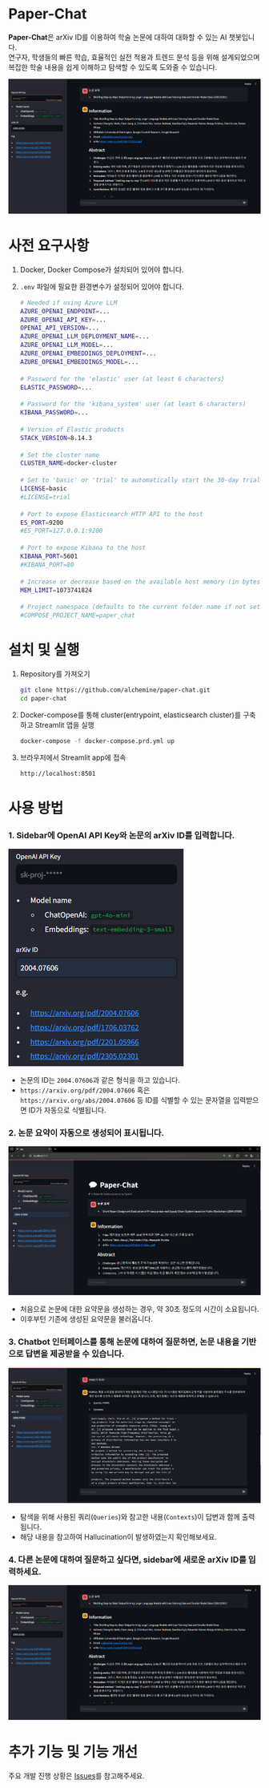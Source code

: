 # Paper-Chat

**Paper-Chat**은 arXiv ID를 이용하여 학술 논문에 대하여 대화할 수 있는 AI 챗봇입니다. \
연구자, 학생들의 빠른 학습, 효율적인 실전 적용과 트렌드 분석 등을 위해 설계되었으며 복잡한 학술 내용을 쉽게 이해하고 탐색할 수 있도록 도와줄 수 있습니다.

![alt text](assets/image-5.png)

# 사전 요구사항

1. Docker, Docker Compose가 설치되어 있어야 합니다.
2. `.env` 파일에 필요한 환경변수가 설정되어 있어야 합니다.

   ```bash
   # Needed if using Azure LLM
   AZURE_OPENAI_ENDPOINT=...
   AZURE_OPENAI_API_KEY=...
   OPENAI_API_VERSION=...
   AZURE_OPENAI_LLM_DEPLOYMENT_NAME=...
   AZURE_OPENAI_LLM_MODEL=...
   AZURE_OPENAI_EMBEDDINGS_DEPLOYMENT=...
   AZURE_OPENAI_EMBEDDINGS_MODEL=...

   # Password for the 'elastic' user (at least 6 characters)
   ELASTIC_PASSWORD=...

   # Password for the 'kibana_system' user (at least 6 characters)
   KIBANA_PASSWORD=...

   # Version of Elastic products
   STACK_VERSION=8.14.3

   # Set the cluster name
   CLUSTER_NAME=docker-cluster

   # Set to 'basic' or 'trial' to automatically start the 30-day trial
   LICENSE=basic
   #LICENSE=trial

   # Port to expose Elasticsearch HTTP API to the host
   ES_PORT=9200
   #ES_PORT=127.0.0.1:9200

   # Port to expose Kibana to the host
   KIBANA_PORT=5601
   #KIBANA_PORT=80

   # Increase or decrease based on the available host memory (in bytes)
   MEM_LIMIT=1073741824

   # Project namespace (defaults to the current folder name if not set)
   #COMPOSE_PROJECT_NAME=paper_chat
   ```

# 설치 및 실행

1. Repository를 가져오기
   ```bash
   git clone https://github.com/alchemine/paper-chat.git
   cd paper-chat
   ```
2. Docker-compose를 통해 cluster(entrypoint, elasticsearch cluster)를 구축하고 Streamlit 앱을 실행

   ```bash
   docker-compose -f docker-compose.prd.yml up
   ```

3. 브라우저에서 Streamlit app에 접속
   ```bash
   http://localhost:8501
   ```

# 사용 방법

### 1. Sidebar에 OpenAI API Key와 논문의 arXiv ID를 입력합니다.

![alt text](assets/image-3.png)

- 논문의 ID는 `2004.07606`과 같은 형식을 하고 있습니다.
- `https://arxiv.org/pdf/2004.07606` 혹은 `https://arxiv.org/abs/2004.07606` 등 ID를 식별할 수 있는 문자열을 입력받으면 ID가 자동으로 식별됩니다.

### 2. 논문 요약이 자동으로 생성되어 표시됩니다.

![alt text](assets/image-1.png)

- 처음으로 논문에 대한 요약문을 생성하는 경우, 약 30초 정도의 시간이 소요됩니다.
- 이후부턴 기존에 생성된 요약문을 불러옵니다.

### 3. Chatbot 인터페이스를 통해 논문에 대하여 질문하면, 논문 내용을 기반으로 답변을 제공받을 수 있습니다.

![alt text](assets/image-4.png)

- 탐색을 위해 사용된 쿼리(`Queries`)와 참고한 내용(`Contexts`)이 답변과 함께 출력됩니다.
- 해당 내용을 참고하여 Hallucination이 발생하였는지 확인해보세요.

### 4. 다른 논문에 대하여 질문하고 싶다면, sidebar에 새로운 arXiv ID를 입력하세요.

![alt text](assets/image-5.png)

# 추가 기능 및 기능 개선

주요 개발 진행 상황은 [Issues](https://github.com/alchemine/paper-chat/issues)를 참고해주세요.
